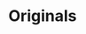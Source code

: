 ---
inv_num: 2012-031
add_credit:
url: 2012-031-originals
title: Originals
year: '2012'
display_year: '2012'
medium: 'Soggy corn flakes, milk, spoon, bowl. '
dims: 6 x 6 X 3
pitch:
ps:
live_url:
youtube:
related_code:
subheading:
download:
commission:
related:
layout: things-i-made
---